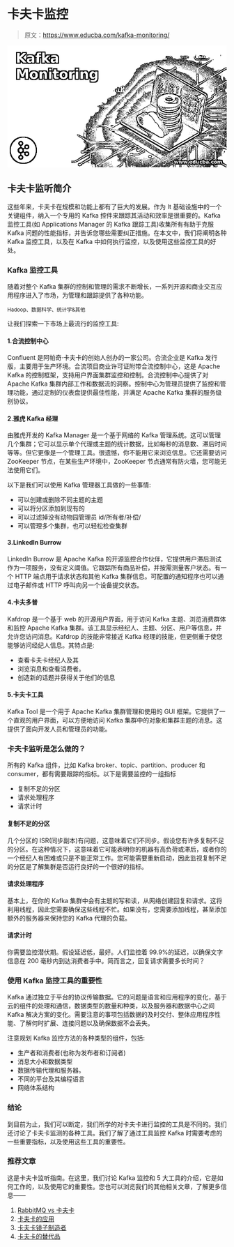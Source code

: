 # 卡夫卡监控

> 原文：<https://www.educba.com/kafka-monitoring/>

![Kafka Monitoring](img/c6767dfa2316c530c98fd990dc7d6f62.png)



## 卡夫卡监听简介

这些年来，卡夫卡在规模和功能上都有了巨大的发展。作为 It 基础设施中的一个关键组件，纳入一个专用的 Kafka 控件来跟踪其活动和效率是很重要的。Kafka 监控工具(如 Applications Manager 的 Kafka 跟踪工具)收集所有有助于克服 Kafka 问题的性能指标，并告诉您哪些需要纠正措施。在本文中，我们将阐明各种 Kafka 监控工具，以及在 Kafka 中如何执行监控，以及使用这些监控工具的好处。

### Kafka 监控工具

随着对整个 Kafka 集群的控制和管理的需求不断增长，一系列开源和商业交互应用程序进入了市场，为管理和跟踪提供了各种功能。

<small>Hadoop、数据科学、统计学&其他</small>

让我们探索一下市场上最流行的监控工具:

#### 1.合流控制中心

Confluent 是阿帕奇·卡夫卡的创始人创办的一家公司。合流企业是 Kafka 发行版，主要用于生产环境。合流项目商业许可证附带合流控制中心，这是 Apache Kafka 的控制框架，支持用户界面集群监控和控制。合流控制中心提供了对 Apache Kafka 集群内部工作和数据流的洞察。控制中心为管理员提供了监控和管理功能，通过定制的仪表盘提供最佳性能，并满足 Apache Kafka 集群的服务级别协议。

#### 2.雅虎 Kafka 经理

由雅虎开发的 Kafka Manager 是一个基于网络的 Kafka 管理系统。这可以管理几个集群；它可以显示单个代理或主题的统计数据，比如每秒的消息数、滞后时间等等。但它更像是一个管理工具。很遗憾，你不能用它来浏览信息。它还需要访问 ZooKeeper 节点，在某些生产环境中，ZooKeeper 节点通常有防火墙，您可能无法使用它们。

以下是我们可以使用 Kafka 管理器工具做的一些事情:

*   可以创建或删除不同主题的主题
*   可以将分区添加到现有的
*   可以过滤掉没有动物园管理员 id/所有者/补偿/
*   可以管理多个集群，也可以轻松检查集群

#### 3.LinkedIn Burrow

LinkedIn Burrow 是 Apache Kafka 的开源监控合作伙伴，它提供用户滞后测试作为一项服务，没有定义阈值。它跟踪所有商品补偿，并按需测量客户状态。有一个 HTTP 端点用于请求状态和其他 Kafka 集群信息。可配置的通知程序也可以通过电子邮件或 HTTP 呼叫向另一个设备提交状态。

#### 4.卡夫多普

Kafdrop 是一个基于 web 的开源用户界面，用于访问 Kafka 主题、浏览消费群体和监控 Apache Kafka 集群。该工具显示经纪人、主题、分区、用户等信息，并允许您访问消息。Kafdrop 的技能非常接近 Kafka 经理的技能，但更侧重于使您能够访问经纪人信息。其特点是:

*   查看卡夫卡经纪人及其
*   浏览消息和查看消费者。
*   创造新的话题并获得关于他们的信息

#### 5.卡夫卡工具

Kafka Tool 是一个用于 Apache Kafka 集群管理和使用的 GUI 框架。它提供了一个直观的用户界面，可以方便地访问 Kafka 集群中的对象和集群主题的消息。这提供了面向开发人员和管理员的功能。

### 卡夫卡监听是怎么做的？

所有的 Kafka 组件，比如 Kafka broker、topic、partition、producer 和 consumer，都有需要跟踪的指标。以下是需要监控的一组指标

*   复制不足的分区
*   请求处理程序
*   请求计时

#### 复制不足的分区

几个分区的 ISR(同步副本)有问题，这意味着它们不同步。假设您有许多复制不足的分区。在这种情况下，这意味着它可能表明你的机器有高负荷或滞后，或者你的一个经纪人有困难或只是不能正常工作。您可能需要重新启动，因此监视复制不足的分区是了解集群是否运行良好的一个很好的指标。

#### 请求处理程序

基本上，在你的 Kafka 集群中会有主题的写和读，从网络创建回复和请求。这将利用线程，因此您需要确保这些线程不忙。如果没有，您需要添加线程，甚至添加额外的服务器来保持您的 Kafka 代理的负载。

#### 请求计时

你需要监控潜伏期。假设延迟低，最好。人们监控着 99.9%的延迟，以确保文字信息在 200 毫秒内到达消费者手中。简而言之，回复请求需要多长时间？

### 使用 Kafka 监控工具的重要性

Kafka 通过独立于平台的协议传输数据。它的问题是语言和应用程序的变化，基于云的组件的处理和通信，数据类型的数量和种类，以及服务器和数据中心之间 Kafka 解决方案的变化。需要注意的事项包括数据的及时交付、整体应用程序性能、了解何时扩展、连接问题以及确保数据不会丢失。

注意规划 Kafka 监控方法的各种类型的组件，包括:

*   生产者和消费者(也称为发布者和订阅者)
*   消息大小和数据类型
*   数据传输代理和服务器。
*   不同的平台及其编程语言
*   网络体系结构

### 结论

到目前为止，我们可以断定，我们所学的对卡夫卡进行监控的工具是不同的。我们还讨论了卡夫卡监测的各种工具。我们了解了通过工具监控 Kafka 时需要考虑的一些重要指标，以及使用这些工具的重要性。

### 推荐文章

这是卡夫卡监听指南。在这里，我们讨论 Kafka 监控和 5 大工具的介绍，它是如何工作的，以及使用它的重要性。您也可以浏览我们的其他相关文章，了解更多信息——

1.  [RabbitMQ vs 卡夫卡](https://www.educba.com/rabbitmq-vs-kafka/)
2.  [卡夫卡的应用](https://www.educba.com/kafka-applications/)
3.  [卡夫卡镜子制造者](https://www.educba.com/kafka-mirrormaker/)
4.  [卡夫卡的替代品](https://www.educba.com/kafka-alternatives/)





